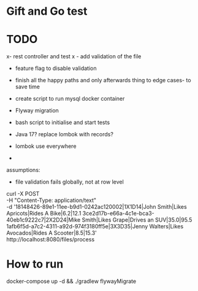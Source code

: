 # Gift and Go test


# TODO 

x- rest controller and test
x - add validation of the file
- feature flag to disable validation
- finish all the happy paths and only afterwards thing to edge cases-  to save time

- create script to run mysql docker container 
- Flyway migration
- bash script to initialise and start tests

- Java 17? replace lombok with records?

- lombok use everywhere
- 
assumptions: 

- file validation fails globally, not at row level



curl -X POST \
    -H "Content-Type: application/text" \
    -d '18148426-89e1-11ee-b9d1-0242ac120002|1X1D14|John Smith|Likes Apricots|Rides A Bike|6.2|12.1
    3ce2d17b-e66a-4c1e-bca3-40eb1c9222c7|2X2D24|Mike Smith|Likes Grape|Drives an SUV|35.0|95.5
    1afb6f5d-a7c2-4311-a92d-974f3180ff5e|3X3D35|Jenny Walters|Likes Avocados|Rides A Scooter|8.5|15.3' \
    http://localhost:8080/files/process 


# How to run

docker-compose up -d && ./gradlew flywayMigrate

